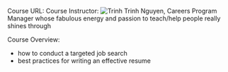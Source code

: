 Course URL:
Course Instructor:
![Trinh](https://video.udacity-data.com/topher/2018/March/5a98b6d6_trinh-n-600x600/trinh-n-600x600.png)
Trinh Nguyen, Careers Program Manager
whose fabulous energy and passion to teach/help people really shines through

Course Overview:
* how to conduct a targeted job search
* best practices for writing an effective resume 
